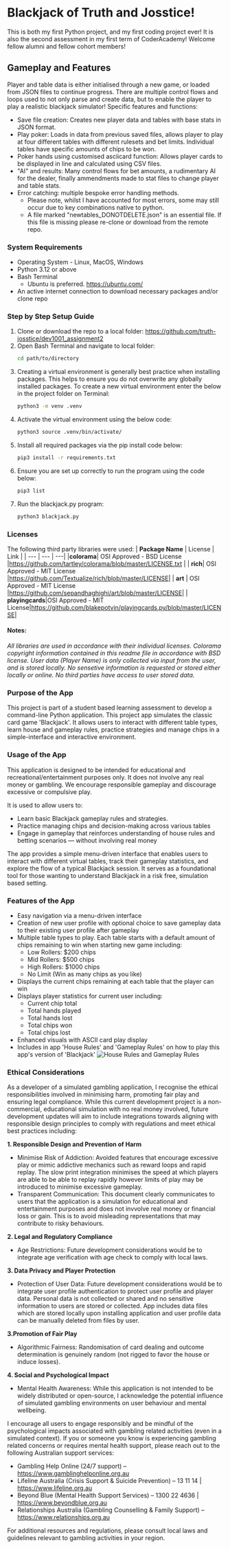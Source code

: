 # Blackjack of Truth and Josstice!
This is both my first Python project, and my first coding project ever! It is also the second assessment in my first term of CoderAcademy! Welcome fellow alumni and fellow cohort members!

## Gameplay and Features
Player and table data is either initialised through a new game, or loaded from JSON files to continue progress. There are multiple control flows and loops used to not only parse and create data, but to enable the player to play a realistic blackjack simulator!
Specific features and functions:
- Save file creation: Creates new player data and tables with base stats in JSON format.
- Play poker: Loads in data from previous saved files, allows player to play at four different tables with different rulesets and bet limits. Individual tables have specific amounts of chips to be won.
- Poker hands using customised asciicard function: Allows player cards to be displayed in line and calculated using CSV files.
- "AI" and results: Many control flows for bet amounts, a rudimentary AI for the dealer, finally ammendments made to stat files to change player and table stats.
- Error catching: multiple bespoke error handling methods.
    - Please note, whilst I have accounted for most errors, some may still occur due to key combinations native to python.
    - A file marked "newtables_DONOTDELETE.json" is an essential file. If this file is missing please re-clone or download from the remote repo.

### System Requirements
- Operating System - Linux, MacOS, Windows
- Python 3.12 or above
- Bash Terminal
    - Ubuntu is preferred.
    <https://ubuntu.com/>
- An active internet connection to download necessary packages and/or clone repo

### Step by Step Setup Guide
1. Clone or download the repo to a local folder: <https://github.com/truth-josstice/dev1001_assignment2>
2. Open Bash Terminal and navigate to local folder:
    ```bash
    cd path/to/directory
    ```
3. Creating a virtual environment is generally best practice when installing packages. This helps to ensure you do not overwrite any globally installed packages. To create a new virtual environment enter the below in the project folder on Terminal:
    ```bash
    python3 -m venv .venv
    ```
4. Activate the virtual environment using the below code:
    ```bash
    python3 source .venv/bin/activate/
    ```
5. Install all required packages via the pip install code below:
    ```bash
    pip3 install -r requirements.txt
    ```
6. Ensure you are set up correctly to run the program using the code below:
    ```bash
    pip3 list
    ```
7. Run the blackjack.py program:
    ```bash
    python3 blackjack.py
    ```

### Licenses
The following third party libraries were used:
| **Package Name** | License | Link |
| --- | --- | ---|
|**colorama**| OSI Approved - BSD License |<https://github.com/tartley/colorama/blob/master/LICENSE.txt> |
| **rich**| OSI Approved - MIT License |<https://github.com/Textualize/rich/blob/master/LICENSE>|
| **art** | OSI Approved - MIT License |<https://github.com/sepandhaghighi/art/blob/master/LICENSE>|
| **playingcards**|OSI Approved - MIT License|<https://github.com/blakepotvin/playingcards.py/blob/master/LICENSE>|

#### Notes:
*All libraries are used in accordance with their individual licenses. Colorama copyright information contained in this readme file in accordance with BSD license.*
*User data (Player Name) is only collected via input from the user, and is stored locally. No sensetive information is requested or stored either locally or online. No third parties have access to user stored data.*

### Purpose of the App

This project is part of a student based learning assessment to develop a command-line Python application. This project app simulates the classic card game 'Blackjack'. It allows users to interact with different table types, learn house and gameplay rules, practice strategies and manage chips in a simple-interface and interactive environment.

### Usage of the App

This application is designed to be intended for educational and recreational/entertainment purposes only. It does not involve any real money or gambling. We encourage responsible gameplay and discourage excessive or compulsive play.

It is used to allow users to:
- Learn basic Blackjack gameplay rules and strategies.
- Practice managing chips and decision-making across various tables
- Engage in gameplay that reinforces understanding of house rules and betting scenarios — without involving real money

The app provides a simple menu-driven interface that enables users to interact with different virtual tables, track their gameplay statistics, and explore the flow of a typical Blackjack session. It serves as a foundational tool for those wanting to understand Blackjack in a risk free, simulation based setting.

<!-- Think it would be good to include this description below but this would be after the implementation of the above functionality:

"The app is designed to comply with relevant legal and ethical standards, including age restrictions and data privacy. Please consult local laws for further information, and seek support if you believe you may be at risk for problem gambling."-->


### Features of the App

- Easy navigation via a menu-driven interface
- Creation of new user profile with optional choice to save gameplay data to their existing user profile after gameplay
- Multiple table types to play. Each table starts with a default amount of chips remaining to win when starting new game including:
    - Low Rollers: $200 chips
    - Mid Rollers: $500 chips
    - High Rollers: $1000 chips
    - No Limit (Win as many chips as you like)
- Displays the current chips remaining at each table that the player can win
- Displays player statistics for current user including:
    - Current chip total
    - Total hands played
    - Total hands lost
    - Total chips won
    - Total chips lost
- Enhanced visuals with ASCII card play display
- Includes in app 'House Rules' and 'Gameplay Rules' on how to play this app's version of 'Blackjack'
![House Rules and Gameplay Rules](/images/house-gameplay-rules.png "House Rules and Gameplay Rules")

### Ethical Considerations

As a developer of a simulated gambling application, I recognise the ethical responsibilities involved in minimising harm, promoting fair play and ensuring legal compliance. While this current development project is a non-commercial, educational simulation with no real money involved, future development updates will aim to include integrations towards aligning with responsible design principles to comply with regulations and meet ethical best practices including:

**1. Responsible Design and Prevention of Harm**
- Minimise Risk of Addiction:
Avoided features that encourage excessive play or mimic addictive mechanics such as reward loops and rapid replay. The slow print integration minimises the speed at which players are able to be able to replay rapidly however limits of play may be introduced to minimise excessive gameplay.
- Transparent Communication:
This document clearly communicates to users that the application is a simulation for educational and entertainment purposes and does not invvolve real money or financial loss or gain. This is to avoid misleading representations that may contribute to risky behaviours.

<!-- Research source: Simulated gambling environments can normalise betting behavior and increase the risk of problem gambling, even when no real money is involved. -->

**2. Legal and Regulatory Compliance**
- Age Restrictions:
Future development considerations would be to integrate age verification with age check to comply with local laws.

<!-- Research source: Compliance with Local Laws:
Ensure the game does not violate online gambling regulations, such as those outlined in the Australian Interactive Gambling Act. Even simulated gambling may fall under regulatory scrutiny if it promotes betting or could be mistaken for real gambling.-->

**3. Data Privacy and Player Protection**
- Protection of User Data:
Future development considerations would be to integrate user profile authentication to protect user profile and player data.
Personal data is not collected or shared and no sensitive information to users are stored or collected.
App includes data files which are stored locally upon installing application and user profile data can be manually deleted from files by user.

<!-- Research source: Applications should responsibly handle any personal or gameplay data, ensuring privacy and security. Persistent storage of statistics or profiles should not expose sensitive information. -->

**3.Promotion of Fair Play**
- Algorithmic Fairness:
Randomisation of card dealing and outcome determination is genuinely random (not rigged to favor the house or induce losses).

<!-- Can probably consider including a documented logic (like flowshare) to show how functions use randomisation/ai to support fairness in gameplay. -->

<!-- Research source: Disclosure of Odds and Rules: Game rules, odds, and payout structures must be accessible and understandable to all users. Hidden mechanics or unclear rules undermine informed user choice. -->

**4. Social and Psychological Impact**
- Mental Health Awareness:
While this application is not intended to be widely distributed or open-source, I acknowledge the potential influence of simulated gambling environments on user behaviour and mental wellbeing.

I encourage all users to engage responsibly and be mindful of the psychological impacts associated with gambling related activities (even in a simulated context). If you or someone you know is experiencing gambling related concerns or requires mental health support, please reach out to the following Australian support services:

- Gambling Help Online (24/7 support) – https://www.gamblinghelponline.org.au
- Lifeline Australia (Crisis Support & Suicide Prevention) – 13 11 14 | https://www.lifeline.org.au
- Beyond Blue (Mental Health Support Services) – 1300 22 4636 | https://www.beyondblue.org.au
- Relationships Australia (Gambling Counselling & Family Support) – https://www.relationships.org.au

For additional resources and regulations, please consult local laws and guidelines relevant to gambling activities in your region.

<!-- Research source: Consider including resources or warnings about problem gambling and offer links to support services if the game is widely distributed.
Avoiding Social Harm: Developers should be aware that simulated gambling can influence attitudes towards real gambling, potentially leading to harmful behaviors over time.-->


<!-- IMPORTANT TO NOTE FOR THIS DEVELOPMENT PROJECT:
"Developers working on gambling simulations bear ethical responsibilities to minimise harm, comply with relevant laws, protect user data, and promote fair, transparent play. Referencing regulatory and academic guidance is essential to ensure that such projects do not inadvertently contribute to gambling-related harms or regulatory breaches."

I've done the research relevant to this ethical concern of simulated gambling using the below resources/references:
1. [ACMA Interactive Gambling Act Overview](https://www.acma.gov.au/about-interactive-gambling-act)
2. [Academic Analysis (TandF)](https://www.tandfonline.com/doi/full/10.1080/15256480.2025.2494575?src=exp-la)
3. [Parliamentary Report - Simulated Gambling](https://www.aph.gov.au/Parliamentary_Business/Committees/House/Social_Policy_and_Legal_Affairs/Onlinegamblingimpacts/Report/Chapter_6_-_Simulated_gambling_and_gambling-like_activities) -->

